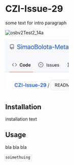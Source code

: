 # CZI-Issue-29

some text for intro paragraph


![osbv2Test2_14a](https://user-images.githubusercontent.com/99416933/196412544-0a1be428-7d5a-49a9-964d-fc52ae312d42.PNG)

<img src="drawing.png" alt="drawing" width="200"/>




## Installation

installation text

## Usage

bla bla bla 

```soimethuing ```
